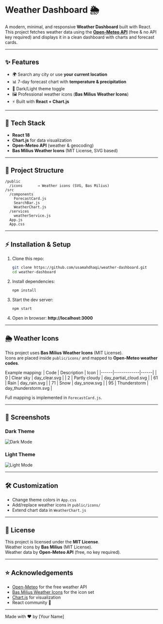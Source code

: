 # Weather Dashboard 🌦️

A modern, minimal, and responsive **Weather Dashboard** built with React.  
This project fetches weather data using the **[Open-Meteo API](https://open-meteo.com/)** (free & no API key required) and displays it in a clean dashboard with charts and forecast cards.

---

## ✨ Features
- 🌍 Search any city or use **your current location**
- 📊 7-day forecast chart with **temperature & precipitation**
- 🎨 Dark/Light theme toggle
- 🖼️ Professional weather icons (**Bas Milius Weather Icons**)
- ⚡ Built with **React + Chart.js**

---

## 🚀 Tech Stack
- **React 18**
- **Chart.js** for data visualization
- **Open-Meteo API** (weather & geocoding)
- **Bas Milius Weather Icons** (MIT License, SVG based)

---

## 📂 Project Structure
```
/public
  /icons       → Weather icons (SVG, Bas Milius)
/src
  /components
    ForecastCard.js
    SearchBar.js
    WeatherChart.js
  /services
    weatherService.js
  App.js
  App.css
```

---

## ⚡ Installation & Setup
1. Clone this repo:
   ```bash
   git clone https://github.com/usamahdhaqi/weather-dashboard.git
   cd weather-dashboard
   ```

2. Install dependencies:
   ```bash
   npm install
   ```

3. Start the dev server:
   ```bash
   npm start
   ```

4. Open in browser: **http://localhost:3000**

---

## 🌦️ Weather Icons
This project uses **Bas Milius Weather Icons** (MIT License).  
Icons are placed inside `public/icons/` and mapped to **Open-Meteo weather codes**.

Example mapping:
| Code | Description | Icon |
|------|-------------|------|
| 0    | Clear sky   | day_clear.svg |
| 2    | Partly cloudy | day_partial_cloud.svg |
| 61   | Rain        | day_rain.svg |
| 71   | Snow        | day_snow.svg |
| 95   | Thunderstorm | day_thunderstorm.svg |

Full mapping is implemented in `ForecastCard.js`.

---

## 📸 Screenshots
### Dark Theme
![Dark Mode](docs/screenshots/dark.png)

### Light Theme
![Light Mode](docs/screenshots/light.png)

---

## 🛠️ Customization
- Change theme colors in `App.css`
- Add/replace weather icons in `public/icons/`
- Extend chart data in `WeatherChart.js`

---

## 📜 License
This project is licensed under the **MIT License**.  
Weather icons by **Bas Milius** (MIT License).  
Weather data by **Open-Meteo API** (free, no key required).

---

## ⭐ Acknowledgements
- [Open-Meteo](https://open-meteo.com/) for the free weather API
- [Bas Milius Weather Icons](https://github.com/basmilius/weather-icons) for the icon set
- [Chart.js](https://www.chartjs.org/) for visualization
- React community 🚀

---

Made with ❤️ by [Your Name]
